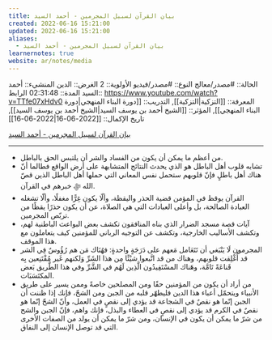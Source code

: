 ```yaml
---
title: بيان القرآن لسبيل المجرمين - أحمد السيد
created: 2022-06-16 15:21:00
updated: 2022-06-16 15:21:00
aliases:
  - بيان القرآن لسبيل المجرمين - أحمد السيد
learnernotes: true
website: ar/notes/media
---
```


الحالة:: #مصدر/معالج
النوع:: #مصدر/فيديو
اﻷولوية:: 2
الغرض:: الدين
المنشيء:: أحمد السيد
المدة:: 02:31:48
الرابط:: <https://www.youtube.com/watch?v=TTfe07xHdv0>
المعرفة:: [[التزكية|التزكية]],
التدريب:: [[دورة البناء المنهجي|دورة البناء المنهجي]],
المؤثر:: [[الشيخ أحمد بن يوسف السيد|الشيخ أحمد بن يوسف السيد]],
تاريخ اﻹكمال:: [[2022-06-16|2022-06-16]]

[بيان القرآن لسبيل المجرمين - أحمد السيد](https://www.youtube.com/watch?v=TTfe07xHdv0)

---

- من أعظم ما يمكن أن يكون من الفساد والشر أن يلتبس الحق بالباطل.
- تشابه قلوب أهل الباطل هو الذي يحدث النتائج المتشابهة على أرض الواقع فطالما أنّ هناك أهل باطلٍ فإنّ قلوبهم ستحمل نفس المعاني التي حملها أهل الباطل الذين قصّ الله ﷻ خبرهم في القرآن.
- القرآن يوقظ في المؤمن قضية الحذر واليقظة، وألّا يكون غِرًّا مغفلًا، وألّا تشغله العبادة الصالحة، بل وأعلى العبادات التي هي الصلاة، عن أن يكون حذرًا يقظًا من تربّص المجرمين.
- آيات قصة مسجد الضرار الذي بناه المنافقون تكشف بعض البواعث الباطنية لهم، وتكشف الأساليب الخارجية، وتكشف عن التوجيه الرباني للمؤمنين كيف يتعاملون مع هذا الموقف.
- المجرمون لَا يَنْبَغي أن تَتَعَامل مَعهم على دَرَجَةٍ واحدةٍ: فهُنَاك مَن هم رُؤُوسٌ فِي الشر قد أُغْلِقت قلوبهم، وهناك من قد اتَّبعوا شيْئًا مِن هذا الشَرِّ وَلكنهم غَير مُقْتَنِعين بِه قَناعَةً تَامَّة، وهَناك المسْتَفِيدُون الَّذِين لَهُم في الشَّرِّ وفي هذا الطَّريق بَعض المكتَسَبَات.
- من أراد أن يكون من المؤمنين حقًا ومن المصلحين خاصةً وممن يسير على طريق الأنبياء ويتحمّل أعباء هذا الدين فليطهّر قلبه من الجبن ومن الشحّ، فإنك إذا ظننت أن الجبن إنّما هو نقصٌ في الشجاعة قد يؤدي إلى نقصٍ في العمل، وأنّ الشحّ إنّما هو نقصٌ في الكرم قد يؤدي إلى نقصٍ في العطاء والبذل، فإنك واهم، فإنّ الجبن والشح من شرّ ما يمكن أن يكون في الإنسان، ومن شرّ ما يمكن أن يولد من الصفات الأخرى التي قد توصل الإنسان إلى النفاق.
